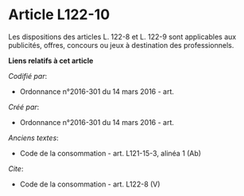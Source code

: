 # Article L122-10

Les dispositions des articles L. 122-8 et L. 122-9 sont applicables aux publicités, offres, concours ou jeux à destination
des professionnels.

**Liens relatifs à cet article**

_Codifié par_:

  - Ordonnance n°2016-301 du 14 mars 2016 - art.

_Créé par_:

  - Ordonnance n°2016-301 du 14 mars 2016 - art.

_Anciens textes_:

  - Code de la consommation - art. L121-15-3, alinéa 1 (Ab)

_Cite_:

  - Code de la consommation - art. L122-8 (V)
